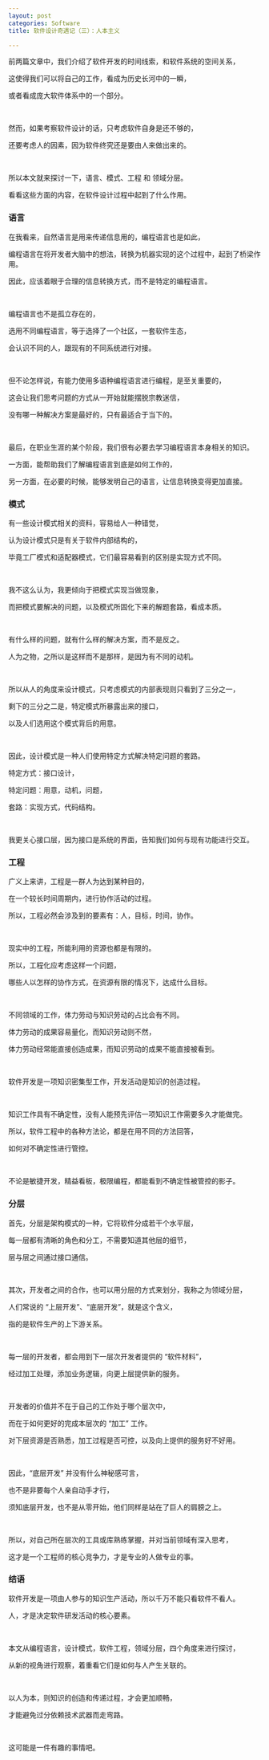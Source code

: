 ```yaml
---
layout: post
categories: Software
title: 软件设计奇遇记（三）：人本主义

---
```


前两篇文章中，我们介绍了软件开发的时间线索，和软件系统的空间关系，

这使得我们可以将自己的工作，看成为历史长河中的一瞬，

或者看成庞大软件体系中的一个部分。

<br/>

然而，如果考察软件设计的话，只考虑软件自身是还不够的，

还要考虑人的因素，因为软件终究还是要由人来做出来的。

<br/>

所以本文就来探讨一下，语言、模式、工程 和 领域分层。

看看这些方面的内容，在软件设计过程中起到了什么作用。

### 语言

在我看来，自然语言是用来传递信息用的，编程语言也是如此，

编程语言在将开发者大脑中的想法，转换为机器实现的这个过程中，起到了桥梁作用。

因此，应该着眼于合理的信息转换方式，而不是特定的编程语言。

<br/>

编程语言也不是孤立存在的，

选用不同编程语言，等于选择了一个社区，一套软件生态，

会认识不同的人，跟现有的不同系统进行对接。

<br/>

但不论怎样说，有能力使用多语种编程语言进行编程，是至关重要的，

这会让我们思考问题的方式从一开始就能摆脱宗教迷信，

没有哪一种解决方案是最好的，只有最适合于当下的。

<br/>

最后，在职业生涯的某个阶段，我们很有必要去学习编程语言本身相关的知识。

一方面，能帮助我们了解编程语言到底是如何工作的，

另一方面，在必要的时候，能够发明自己的语言，让信息转换变得更加直接。

### 模式

有一些设计模式相关的资料，容易给人一种错觉，

认为设计模式只是有关于软件内部结构的，

毕竟工厂模式和适配器模式，它们最容易看到的区别是实现方式不同。

<br/>

我不这么认为，我更倾向于把模式实现当做现象，

而把模式要解决的问题，以及模式所固化下来的解题套路，看成本质。

<br/>

有什么样的问题，就有什么样的解决方案，而不是反之。

人为之物，之所以是这样而不是那样，是因为有不同的动机。

<br/>

所以从人的角度来设计模式，只考虑模式的内部表现则只看到了三分之一，

剩下的三分之二是，特定模式所暴露出来的接口，

以及人们选用这个模式背后的用意。

<br/>

因此，设计模式是一种人们使用特定方式解决特定问题的套路。

特定方式：接口设计，

特定问题：用意，动机，问题，

套路：实现方式，代码结构。

<br/>

我更关心接口层，因为接口是系统的界面，告知我们如何与现有功能进行交互。

### 工程

广义上来讲，工程是一群人为达到某种目的，

在一个较长时间周期内，进行协作活动的过程。

所以，工程必然会涉及到的要素有：人，目标，时间，协作。

<br/>

现实中的工程，所能利用的资源也都是有限的。

所以，工程化应考虑这样一个问题，

哪些人以怎样的协作方式，在资源有限的情况下，达成什么目标。

<br/>

不同领域的工作，体力劳动与知识劳动的占比会有不同。

体力劳动的成果容易量化，而知识劳动则不然，

体力劳动经常能直接创造成果，而知识劳动的成果不能直接被看到。

<br/>

软件开发是一项知识密集型工作，开发活动是知识的创造过程。

<br/>

知识工作具有不确定性，没有人能预先评估一项知识工作需要多久才能做完。

所以，软件工程中的各种方法论，都是在用不同的方法回答，

如何对不确定性进行管控。

<br/>

不论是敏捷开发，精益看板，极限编程，都能看到不确定性被管控的影子。

### 分层

首先，分层是架构模式的一种，它将软件分成若干个水平层，

每一层都有清晰的角色和分工，不需要知道其他层的细节，

层与层之间通过接口通信。

<br/>

其次，开发者之间的合作，也可以用分层的方式来划分，我称之为领域分层，

人们常说的 “上层开发”、“底层开发”，就是这个含义，

指的是软件生产的上下游关系。

<br/>

每一层的开发者，都会用到下一层次开发者提供的 “软件材料”，

经过加工处理，添加业务逻辑，向更上层提供新的服务。

<br/>

开发者的价值并不在于自己的工作处于哪个层次中，

而在于如何更好的完成本层次的 “加工” 工作。

对下层资源是否熟悉，加工过程是否可控，以及向上提供的服务好不好用。

<br/>

因此，“底层开发” 并没有什么神秘感可言，

也不是非要每个人亲自动手才行，

须知底层开发，也不是从零开始，他们同样是站在了巨人的肩膀之上。

<br/>

所以，对自己所在层次的工具或库熟练掌握，并对当前领域有深入思考，

这才是一个工程师的核心竞争力，才是专业的人做专业的事。

### 结语

软件开发是一项由人参与的知识生产活动，所以千万不能只看软件不看人。

人，才是决定软件研发活动的核心要素。

<br/>

本文从编程语言，设计模式，软件工程，领域分层，四个角度来进行探讨，

从新的视角进行观察，着重看它们是如何与人产生关联的。

<br/>

以人为本，则知识的创造和传递过程，才会更加顺畅，

才能避免过分依赖技术武器而走弯路。

<br/>

这可能是一件有趣的事情吧。
